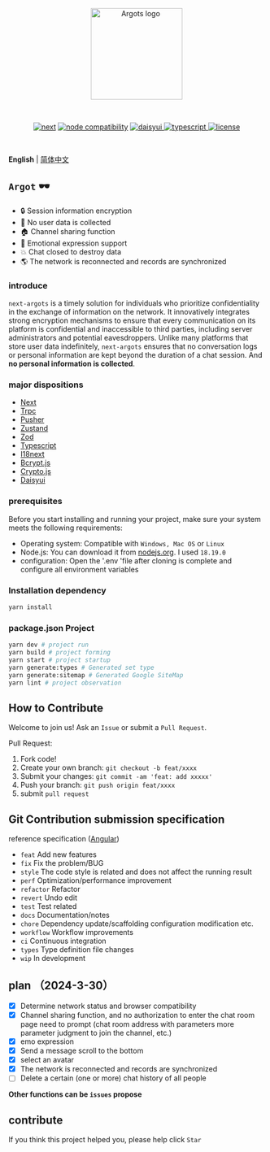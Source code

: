 <p align="center">
  <a href="https://argots.cn/" target="_blank" rel="noopener noreferrer">
    <img width="180" src="https://argots.cn/logo.svg" alt="Argots logo">
  </a>
</p>
<br/>
<p align="center">
  <a href="https://npmjs.com/package/next"><img src="https://img.shields.io/badge/next-%3E%3D14.2.2-black" alt="next"></a>
  <a href="https://nodejs.org/en/about/previous-releases"><img src="https://img.shields.io/badge/node-%3E%3D18.19.0-green" alt="node compatibility"></a>
	    <a href="https://element-plus.gitee.io/#/zh-CN/component/changelog" target="_blank">
	        <img src="https://img.shields.io/badge/daisyui-%3E2.3.0-%231ad1a5" alt="daisyui">
	    </a>
		<a href="https://www.tslang.cn/" target="_blank">
         <img src="https://img.shields.io/badge/typescript-%3E5-blue" alt="typescript">
	    </a>
		<a href="https://gitee.com/abc1612565136/vite-admin/blob/master/LICENSE" target="_blank">
		    <img src="https://img.shields.io/badge/LICENSE-MIT-success" alt="license">
		</a>
</p>
<br/>

**English** | [简体中文](./README-zh.md)

## `Argot` 🕶️

- 🔒 Session information encryption
- 👥 No user data is collected
- 🏠 Channel sharing function
- 🥰 Emotional expression support
- 💥 Chat closed to destroy data
- 🌎 The network is reconnected and records are synchronized

### introduce

`next-argots` is a timely solution for individuals who prioritize confidentiality in the exchange of information on the network. It innovatively integrates strong encryption mechanisms to ensure that every communication on its platform is confidential and inaccessible to third parties, including server administrators and potential eavesdroppers. Unlike many platforms that store user data indefinitely, `next-argots` ensures that no conversation logs or personal information are kept beyond the duration of a chat session. And **no personal information is collected**.

### major dispositions

- [Next](https://nextjs.org/docs)
- [Trpc](https://trpc.io/docs/quickstart)
- [Pusher](https://pusher.com/docs/channels/getting_started/javascript/?ref=docs-index)
- [Zustand](https://zustand-demo.pmnd.rs/)
- [Zod](https://zod.dev/)
- [Typescript](https://www.tslang.cn/docs/home.html)
- [I18next](https://www.i18next.com/)
- [Bcrypt.js](https://github.com/dcodeIO/bcrypt.js)
- [Crypto.js](https://cryptojs.gitbook.io/docs)
- [Daisyui](https://daisyui.com/)

### prerequisites

Before you start installing and running your project, make sure your system meets the following requirements:

- Operating system: Compatible with `Windows, Mac OS` or `Linux`
- Node.js: You can download it from [nodejs.org](https://nodejs.org/). I used `18.19.0`
- configuration: Open the '.env 'file after cloning is complete and configure all environment variables

### Installation dependency

```bash
yarn install
```

### package.json Project

```bash
yarn dev # project run
yarn build # project forming
yarn start # project startup
yarn generate:types # Generated set type
yarn generate:sitemap # Generated Google SiteMap
yarn lint # project observation
```

## How to Contribute

Welcome to join us! Ask an `Issue` or submit a `Pull Request`.

Pull Request:

1. Fork code!
2. Create your own branch: `git checkout -b feat/xxxx`
3. Submit your changes: `git commit -am 'feat: add xxxxx'`
4. Push your branch: `git push origin feat/xxxx`
5. submit `pull request`

## Git Contribution submission specification

reference specification ([Angular](https://github.com/conventional-changelog/conventional-changelog/tree/master/packages/conventional-changelog-angular))

- `feat` Add new features
- `fix` Fix the problem/BUG
- `style` The code style is related and does not affect the running result
- `perf` Optimization/performance improvement
- `refactor` Refactor
- `revert` Undo edit
- `test` Test related
- `docs` Documentation/notes
- `chore` Dependency update/scaffolding configuration modification etc.
- `workflow` Workflow improvements
- `ci` Continuous integration
- `types` Type definition file changes
- `wip` In development

## plan （2024-3-30）

- [x] Determine network status and browser compatibility
- [x] Channel sharing function, and no authorization to enter the chat room page need to prompt (chat room address with parameters more parameter judgment to join the channel, etc.)
- [x] emo expression
- [x] Send a message scroll to the bottom
- [x] select an avatar
- [x] The network is reconnected and records are synchronized
- [ ] Delete a certain (one or more) chat history of all people

**Other functions can be `issues` propose**

## contribute

If you think this project helped you, please help click `Star`
